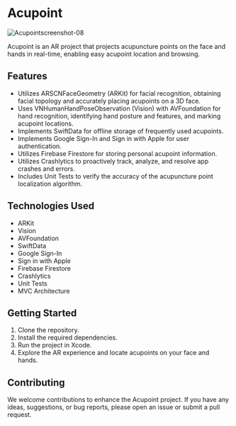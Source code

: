 # Acupoint
![Acupointscreenshot-08](https://github.com/banelin8814/Acupoint/assets/67232808/b683f93c-a8f5-4c8b-98ac-983141c7f5e0)

Acupoint is an AR project that projects acupuncture points on the face and hands in real-time, enabling easy acupoint location and browsing.

## Features

- Utilizes ARSCNFaceGeometry (ARKit) for facial recognition, obtaining facial topology and accurately placing acupoints on a 3D face.
- Uses VNHumanHandPoseObservation (Vision) with AVFoundation for hand recognition, identifying hand posture and features, and marking acupoint locations.
- Implements SwiftData for offline storage of frequently used acupoints.
- Implements Google Sign-In and Sign in with Apple for user authentication.
- Utilizes Firebase Firestore for storing personal acupoint information.
- Utilizes Crashlytics to proactively track, analyze, and resolve app crashes and errors.
- Includes Unit Tests to verify the accuracy of the acupuncture point localization algorithm.

## Technologies Used

- ARKit
- Vision
- AVFoundation
- SwiftData
- Google Sign-In
- Sign in with Apple
- Firebase Firestore
- Crashlytics
- Unit Tests
- MVC Architecture

## Getting Started

1. Clone the repository.
2. Install the required dependencies.
3. Run the project in Xcode.
4. Explore the AR experience and locate acupoints on your face and hands.

## Contributing

We welcome contributions to enhance the Acupoint project. If you have any ideas, suggestions, or bug reports, please open an issue or submit a pull request.

